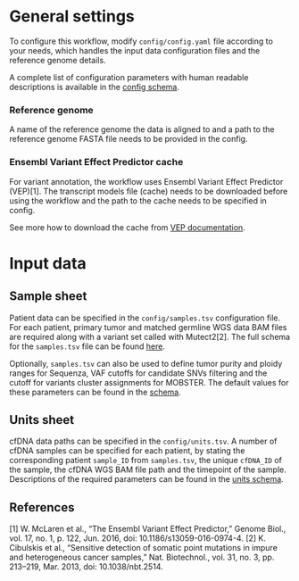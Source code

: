 # General settings
To configure this workflow, modify ``config/config.yaml`` file according to your needs, which handles the input data configuration files and the reference genome details.

A complete list of configuration parameters with  human readable descriptions is available in the [config schema](https://github.com/carmenoroperv/ctDNA_mers/tree/main/clonalSNVs_tracking/workflow/schemas/config.schema.yaml).

### Reference genome
A name of the reference genome the data is aligned to and a path to the reference genome FASTA file needs to be provided in the config.

### Ensembl Variant Effect Predictor cache
For variant annotation, the workflow uses Ensembl Variant Effect Predictor (VEP)[1]. The transcript models file (cache) needs to be downloaded before using the workflow and the path to the cache needs to be specified in config.

See more how to download the cache from [VEP documentation](https://www.ensembl.org/info/docs/tools/vep/script/vep_cache.html).


# Input data

## Sample sheet
Patient data can be specified in the `config/samples.tsv` configuration file. For each patient, primary tumor and matched germline WGS data BAM files are required along with a variant set called with Mutect2[2]. The full schema for the `samples.tsv` file can be found [here](https://github.com/carmenoroperv/ctDNA_mers/tree/main/clonalSNVs_tracking/workflow/schemas/samples.schema.yaml).

Optionally, `samples.tsv` can also be used to define tumor purity and ploidy ranges for Sequenza, VAF cutoffs for candidate SNVs filtering and the cutoff for variants cluster assignments for MOBSTER. The default values for these parameters can be found in the [schema](https://github.com/carmenoroperv/ctDNA_mers/tree/main/clonalSNVs_tracking/workflow/schemas/samples.schema.yaml). 


## Units sheet
cfDNA data paths can be specified in the `config/units.tsv`. A number of cfDNA samples can be specified for each patient, by stating the corresponding patient `sample_ID` from `samples.tsv`, the unique `cfDNA_ID` of the sample, the cfDNA WGS BAM file path and the timepoint of the sample. Descriptions of the required parameters can be found in the [units schema](https://github.com/carmenoroperv/ctDNA_mers/tree/main/clonalSNVs_tracking/workflow/schemas/units.schema.yaml).



## References
[1] W. McLaren et al., “The Ensembl Variant Effect Predictor,” Genome Biol., vol. 17, no. 1, p. 122, Jun. 2016, doi: 10.1186/s13059-016-0974-4.
[2] K. Cibulskis et al., “Sensitive detection of somatic point mutations in impure and heterogeneous cancer samples,” Nat. Biotechnol., vol. 31, no. 3, pp. 213–219, Mar. 2013, doi: 10.1038/nbt.2514.
